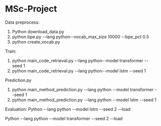 # MSc-Project

Data preprocess:
1. Python download_data.py
2. python bpe.py --lang python--vocab_max_size 10000 --bpe_pct 0.5
3. python create_vocab.py

Train:
1. python main_code_retrieval.py --lang python--model transformer --seed 1  
2. python main_code_retrieval.py --lang python--model lstm --seed 1

Prediction.py
1. python main_method_prediction.py --lang python --model transformer --seed 1
2. python main_method_prediction.py --lang python --model lstm --seed 1


Evaluation:
Python --lang python --model lstm --seed 2 --load

Python --lang python --model transformer --seed 2 --load
